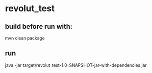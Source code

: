 # revolut_test

## build before run with:
 
mvn clean package

## run

java -jar target/revolut_test-1.0-SNAPSHOT-jar-with-dependencies.jar